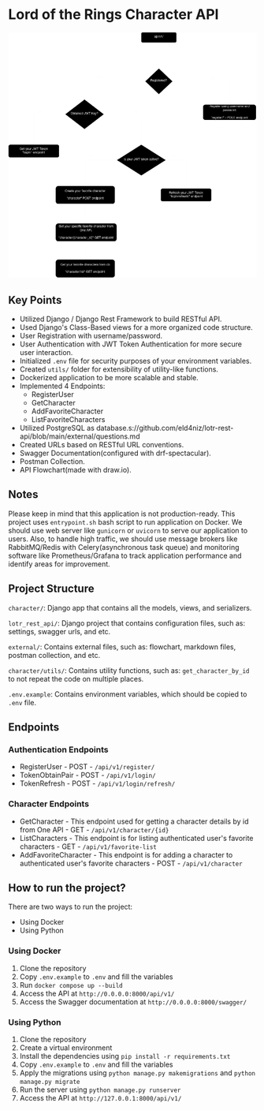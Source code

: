 # Lord of the Rings Character API

![API Flowchart](external/lotr-rest-api-flowchart.png)

## Key Points
- Utilized Django / Django Rest Framework to build RESTful API.
- Used Django's Class-Based views for a more organized code structure.
- User Registration with username/password.
- User Authentication with JWT Token Authentication for more secure user interaction.
- Initialized `.env` file for security purposes of your environment variables.
- Created `utils/` folder for extensibility of utility-like functions.
- Dockerized application to be more scalable and stable.
- Implemented 4 Endpoints:
    - RegisterUser
    - GetCharacter
    - AddFavoriteCharacter
    - ListFavoriteCharacters
- Utilized PostgreSQL as database.s://github.com/eld4niz/lotr-rest-api/blob/main/external/questions.md
- Created URLs based on RESTful URL conventions.
- Swagger Documentation(configured with drf-spectacular).
- Postman Collection.
- API Flowchart(made with draw.io).

## Notes
Please keep in mind that this application is not production-ready. This project uses `entrypoint.sh` bash script to run application on Docker. We should use web server like `gunicorn` or `uvicorn` to serve our application to users. Also, to handle high traffic, we should use message brokers like RabbitMQ/Redis with Celery(asynchronous task queue) and monitoring software like Prometheus/Grafana to track application performance and identify areas for improvement.

## Project Structure

`character/`: Django app that contains all the models, views, and serializers.

`lotr_rest_api/`: Django project that contains configuration files, such as: settings, swagger urls, and etc.

`external/`: Contains external files, such as: flowchart, markdown files, postman collection, and etc.

`character/utils/`: Contains utility functions, such as: `get_character_by_id` to not repeat the code on multiple places.

`.env.example`: Contains environment variables, which should be copied to `.env` file.

## Endpoints

### Authentication Endpoints
- RegisterUser - POST - `/api/v1/register/`
- TokenObtainPair - POST - `/api/v1/login/`
- TokenRefresh - POST - `/api/v1/login/refresh/`

### Character Endpoints
- GetCharacter - This endpoint used for getting a character details by id from One API - GET - `/api/v1/character/{id}`
- ListCharacters - This endpoint is for listing authenticated user's favorite characters - GET - `/api/v1/favorite-list`
- AddFavoriteCharacter - This endpoint is for adding a character to authenticated user's favorite characters - POST - `/api/v1/character`

## How to run the project?

There are two ways to run the project:
- Using Docker
- Using Python

### Using Docker

1. Clone the repository
2. Copy `.env.example` to `.env` and fill the variables
3. Run `docker compose up --build`
4. Access the API at `http://0.0.0.0:8000/api/v1/`
5. Access the Swagger documentation at `http://0.0.0.0:8000/swagger/`

### Using Python
1. Clone the repository
2. Create a virtual environment
3. Install the dependencies using `pip install -r requirements.txt`
4. Copy `.env.example` to `.env` and fill the variables
5. Apply the migrations using `python manage.py makemigrations` and `python manage.py migrate`
6. Run the server using `python manage.py runserver`
7. Access the API at `http://127.0.0.1:8000/api/v1/`